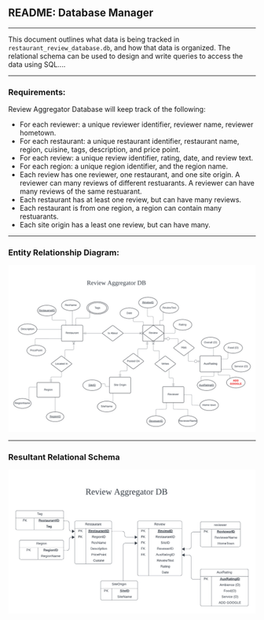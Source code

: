 ## README: Database Manager
___
This document outlines what data is being tracked in ```restaurant_review_database.db```, and how that data is organized. The relational schema can be used to design and write queries to access the data using SQL....
___


### Requirements:

Review Aggregator Database will keep track of the following:
* For each reviewer: a unique reviewer identifier, reviewer name, reviewer hometown.
* For each restaurant: a unique restaurant identifier, restaurant name, region, cuisine, tags, description, and price point.
* For each review: a unique review identifier, rating, date, and review text.
* For each region: a unique region identifier, and the region name.
* Each review has one reviewer, one restaurant, and one site origin. A reviewer can many reviews of different restuarants. A reviewer can have many reviews of the same restuarant.
* Each restaurant has at least one review, but can have many reviews.
* Each restaurant is from one region, a region can contain many restuarants.
* Each site origin has a least one review, but can have many.

___

### Entity Relationship Diagram:
<img src="figs/review_agg_erd.png">

___

### Resultant Relational Schema

<img src ="figs/review_agg_schema.png">





